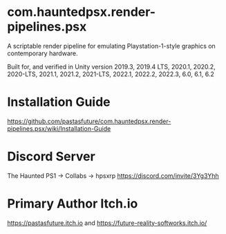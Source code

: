 # com.hauntedpsx.render-pipelines.psx
A scriptable render pipeline for emulating Playstation-1-style graphics on contemporary hardware.

Built for, and verified in Unity version 2019.3, 2019.4 LTS, 2020.1, 2020.2, 2020-LTS, 2021.1, 2021.2, 2021-LTS, 2022.1, 2022.2, 2022.3, 6.0, 6.1, 6.2

# Installation Guide
https://github.com/pastasfuture/com.hauntedpsx.render-pipelines.psx/wiki/Installation-Guide

# Discord Server
The Haunted PS1 -> Collabs -> hpsxrp
https://discord.com/invite/3Yg3Yhh

# Primary Author Itch.io
https://pastasfuture.itch.io
and
https://future-reality-softworks.itch.io/
